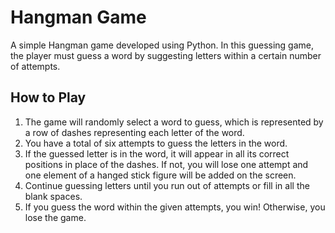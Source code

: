 # Hangman Game
A simple Hangman game developed using Python. In this guessing game, the player must guess a word by suggesting letters within a certain number of attempts. 

## How to Play

1.	The game will randomly select a word to guess, which is represented by a row of dashes representing each letter of the word.
2.	You have a total of six attempts to guess the letters in the word. 
3.	If the guessed letter is in the word, it will appear in all its correct positions in place of the dashes. If not, you will lose one attempt and one element of a hanged stick figure will be added on the screen.
4.	Continue guessing letters until you run out of attempts or fill in all the blank spaces.
5.	If you guess the word within the given attempts, you win! Otherwise, you lose the game. 

